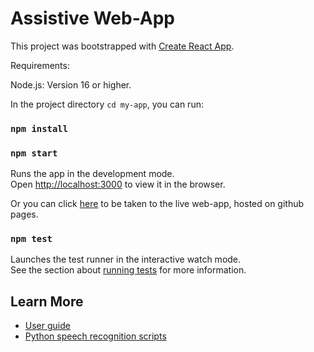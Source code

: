 # Assistive Web-App

This project was bootstrapped with [Create React App](https://github.com/facebook/create-react-app).

Requirements:

Node.js: Version 16 or higher.

In the project directory `cd my-app`, you can run:

### `npm install`

### `npm start`

Runs the app in the development mode.\
Open [http://localhost:3000](http://localhost:3000) to view it in the browser.

Or you can click [here](https://deden3791.github.io/L4Project/) to be taken to the live web-app, hosted on github pages. 

### `npm test`

Launches the test runner in the interactive watch mode.\
See the section about [running tests](https://facebook.github.io/create-react-app/docs/running-tests) for more information.

## Learn More

- [User guide](https://github.com/deden3791/L4Project/blob/main/main/UserGuides/UserGuide.md)
- [Python speech recognition scripts](https://github.com/deden3791/L4Project/tree/main/main/PythonApp)
